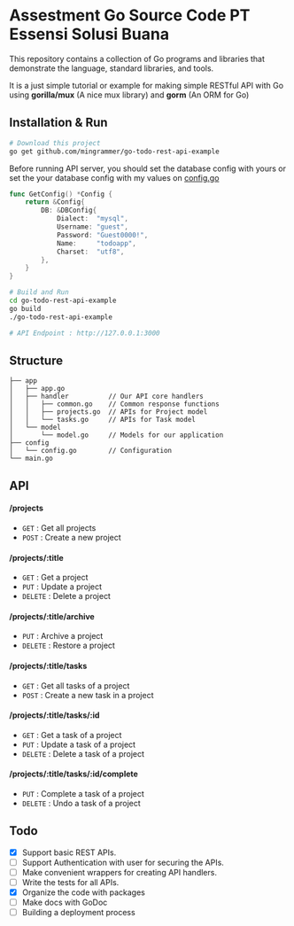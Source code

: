 # Assestment Go Source Code PT Essensi Solusi Buana

This repository contains a collection of Go programs and libraries that
demonstrate the language, standard libraries, and tools.

It is a just simple tutorial or example for making simple RESTful API with Go using **gorilla/mux** (A nice mux library) and **gorm** (An ORM for Go)

## Installation & Run

```bash
# Download this project
go get github.com/mingrammer/go-todo-rest-api-example
```

Before running API server, you should set the database config with yours or set the your database config with my values on [config.go](https://github.com/mingrammer/go-todo-rest-api-example/blob/master/config/config.go)

```go
func GetConfig() *Config {
	return &Config{
		DB: &DBConfig{
			Dialect:  "mysql",
			Username: "guest",
			Password: "Guest0000!",
			Name:     "todoapp",
			Charset:  "utf8",
		},
	}
}
```

```bash
# Build and Run
cd go-todo-rest-api-example
go build
./go-todo-rest-api-example

# API Endpoint : http://127.0.0.1:3000
```

## Structure

```
├── app
│   ├── app.go
│   ├── handler          // Our API core handlers
│   │   ├── common.go    // Common response functions
│   │   ├── projects.go  // APIs for Project model
│   │   └── tasks.go     // APIs for Task model
│   └── model
│       └── model.go     // Models for our application
├── config
│   └── config.go        // Configuration
└── main.go
```

## API

#### /projects

- `GET` : Get all projects
- `POST` : Create a new project

#### /projects/:title

- `GET` : Get a project
- `PUT` : Update a project
- `DELETE` : Delete a project

#### /projects/:title/archive

- `PUT` : Archive a project
- `DELETE` : Restore a project

#### /projects/:title/tasks

- `GET` : Get all tasks of a project
- `POST` : Create a new task in a project

#### /projects/:title/tasks/:id

- `GET` : Get a task of a project
- `PUT` : Update a task of a project
- `DELETE` : Delete a task of a project

#### /projects/:title/tasks/:id/complete

- `PUT` : Complete a task of a project
- `DELETE` : Undo a task of a project

## Todo

- [x] Support basic REST APIs.
- [ ] Support Authentication with user for securing the APIs.
- [ ] Make convenient wrappers for creating API handlers.
- [ ] Write the tests for all APIs.
- [x] Organize the code with packages
- [ ] Make docs with GoDoc
- [ ] Building a deployment process
